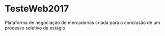 # TesteWeb2017
Plataforma de negociação de mercadorias criada para a conclusão de um processo seletivo de estágio.

